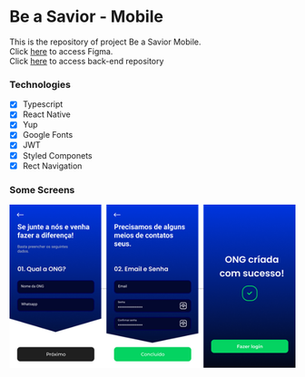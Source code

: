 # Be a Savior - Mobile

This is the repository of project Be a Savior Mobile.  
Click [here](https://www.figma.com/file/gCI9SPrN1WMvo2WkqN0DFY/Be-a-Savior?t=3TkE4U8GDea94UD6-0) to access Figma.  
Click [here](https://github.com/hallexcosta/be-a-savior) to access back-end repository

### Technologies

- [x] Typescript
- [x] React Native
- [x] Yup
- [x] Google Fonts
- [x] JWT
- [x] Styled Componets
- [x] Rect Navigation

### Some Screens

![](./docs/images/telas.png)
